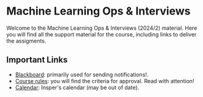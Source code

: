 # Machine Learning Ops & Interviews

Welcome to the Machine Learning Ops & Interviews (2024/2) material. Here you will find all the support material for the course, including links to deliver the assigments.

## Important Links

* [Blackboard](https://insper.blackboard.com/webapps/blackboard/execute/announcement?method=search&context=course&course_id=_42465_1&handle=cp_announcements&mode=cpview): primarily used for sending notifications!. 
* [Course rules](about.md): you will find the criteria for approval. Read with attention!
* [Calendar](http://portaldoprofessor.insper.edu.br/wp-content/uploads/2015/02/CALEND%C3%81RIO-ACAD%C3%8AMICO-2024-1.pdf): Insper's calendar (may be out of date).